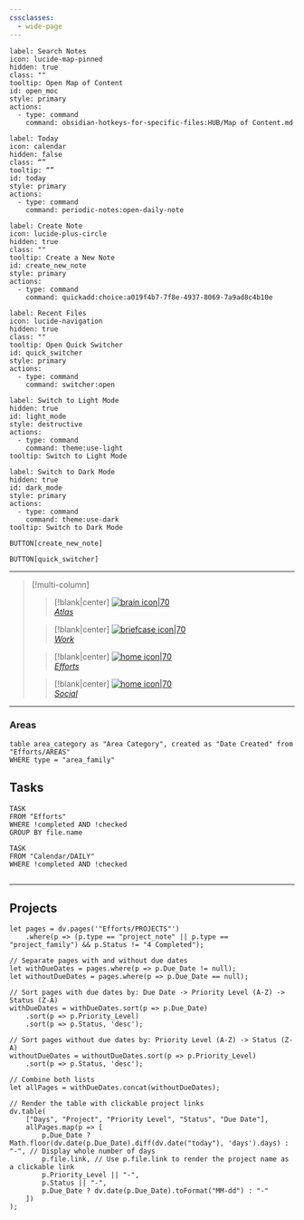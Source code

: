 ```yaml
---
cssclasses:
  - wide-page
---
```


```meta-bind-button
label: Search Notes
icon: lucide-map-pinned
hidden: true
class: ""
tooltip: Open Map of Content
id: open_moc
style: primary
actions:
  - type: command
    command: obsidian-hotkeys-for-specific-files:HUB/Map of Content.md

```
```meta-bind-button
label: Today
icon: calendar
hidden: false
class: “”
tooltip: “”
id: today
style: primary
actions:
  - type: command
    command: periodic-notes:open-daily-note
```
```meta-bind-button
label: Create Note
icon: lucide-plus-circle
hidden: true
class: ""
tooltip: Create a New Note
id: create_new_note
style: primary
actions:
  - type: command
    command: quickadd:choice:a019f4b7-7f8e-4937-8069-7a9ad8c4b10e

```
```meta-bind-button
label: Recent Files
icon: lucide-navigation
hidden: true
class: ""
tooltip: Open Quick Switcher
id: quick_switcher
style: primary
actions:
  - type: command
    command: switcher:open

```

```meta-bind-button
label: Switch to Light Mode
hidden: true
id: light_mode
style: destructive
actions:
  - type: command
    command: theme:use-light
tooltip: Switch to Light Mode
```
```meta-bind-button
label: Switch to Dark Mode
hidden: true
id: dark_mode
style: primary
actions:
  - type: command
    command: theme:use-dark
tooltip: Switch to Dark Mode
```
`BUTTON[create_new_note]` 

`BUTTON[quick_switcher]` 



---



> [!multi-column]
>
>> [!blank|center]
> [![brain icon|70](https://img.icons8.com/ios/250/FFFFFF/brain.png) <br/> *Atlas*](knowledge-mocs.md)
>
>> [!blank|center]
> [![briefcase icon|70](https://img.icons8.com/ios/250/FFFFFF/business.png) <br/> *Work*](moc-collectors.md)
>
>> [!blank|center]
> [![home icon|70](https://img.icons8.com/?size=100&id=71186&format=png&color=FFFFFF) <br/> *Efforts*](moc-efforts.md)
>
>> [!blank|center]
> [![home icon|70](https://img.icons8.com/?size=100&id=3447&format=png&color=FFFFFF) <br/> *Social*](moc-social.md)


---

### Areas
```dataview
table area_category as "Area Category", created as "Date Created" from "Efforts/AREAS"
WHERE type = "area_family"
```




## Tasks


```dataview
TASK
FROM "Efforts"
WHERE !completed AND !checked
GROUP BY file.name

```



```dataview
TASK
FROM "Calendar/DAILY"
WHERE !completed AND !checked


```

---

## Projects
```dataviewjs
let pages = dv.pages('"Efforts/PROJECTS"')
    .where(p => (p.type == "project_note" || p.type == "project_family") && p.Status != "4 Completed");

// Separate pages with and without due dates
let withDueDates = pages.where(p => p.Due_Date != null);
let withoutDueDates = pages.where(p => p.Due_Date == null);

// Sort pages with due dates by: Due Date -> Priority Level (A-Z) -> Status (Z-A)
withDueDates = withDueDates.sort(p => p.Due_Date)
    .sort(p => p.Priority_Level)
    .sort(p => p.Status, 'desc');

// Sort pages without due dates by: Priority Level (A-Z) -> Status (Z-A)
withoutDueDates = withoutDueDates.sort(p => p.Priority_Level)
    .sort(p => p.Status, 'desc');

// Combine both lists
let allPages = withDueDates.concat(withoutDueDates);

// Render the table with clickable project links
dv.table(
    ["Days", "Project", "Priority Level", "Status", "Due Date"],
    allPages.map(p => [
        p.Due_Date ? Math.floor(dv.date(p.Due_Date).diff(dv.date("today"), 'days').days) : "-", // Display whole number of days
        p.file.link, // Use p.file.link to render the project name as a clickable link
        p.Priority_Level || "-",
        p.Status || "-",
        p.Due_Date ? dv.date(p.Due_Date).toFormat("MM-dd") : "-"
    ])
);
```

